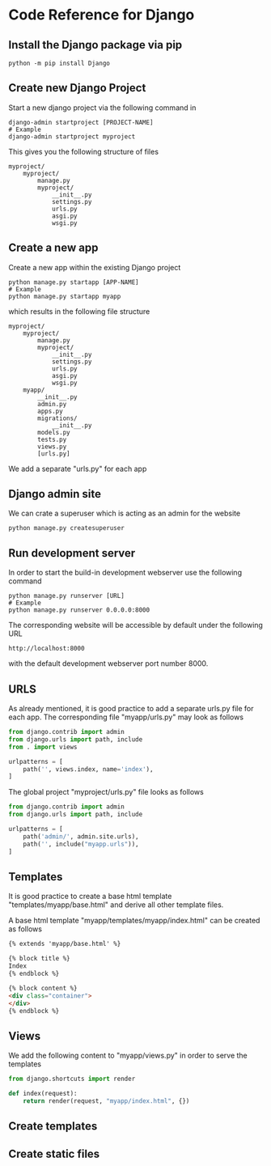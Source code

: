 # Code Reference for Django
## Install the Django package via pip
```Shell
python -m pip install Django
```
## Create new Django Project
Start a new django project via the following command in 
```Shell
django-admin startproject [PROJECT-NAME]
# Example
django-admin startproject myproject
```
This gives you the following structure of files
```
myproject/
    myproject/
        manage.py
        myproject/
            __init__.py
            settings.py
            urls.py
            asgi.py
            wsgi.py
```
## Create a new app
Create a new app within the existing Django project
```Shell
python manage.py startapp [APP-NAME]
# Example
python manage.py startapp myapp
```
which results in the following file structure
```
myproject/
    myproject/
        manage.py
        myproject/
            __init__.py
            settings.py
            urls.py
            asgi.py
            wsgi.py
    myapp/
        __init__.py
        admin.py
        apps.py
        migrations/
            __init__.py
        models.py
        tests.py
        views.py
        [urls.py]
```
We add a separate "urls.py" for each app
## Django admin site
We can crate a superuser which is acting as an admin for the website
```Shell
python manage.py createsuperuser
```
## Run development server
In order to start the build-in development webserver use the following command
```Shell
python manage.py runserver [URL]
# Example
python manage.py runserver 0.0.0.0:8000
```
The corresponding website will be accessible by default under the following URL
```
http://localhost:8000
```
with the default development webserver port number 8000.
## URLS
As already mentioned, it is good practice to add a separate urls.py file for each app. The corresponding file "myapp/urls.py" may look as follows
```Python
from django.contrib import admin
from django.urls import path, include
from . import views

urlpatterns = [
    path('', views.index, name='index'),
]
```
The global project "myproject/urls.py" file looks as follows
```Python
from django.contrib import admin
from django.urls import path, include

urlpatterns = [
    path('admin/', admin.site.urls),
    path('', include("myapp.urls")),
]
```
## Templates
It is good practice to create a base html template "templates/myapp/base.html" and derive all other template files.

A base html template "myapp/templates/myapp/index.html" can be created as follows
```html
{% extends 'myapp/base.html' %}

{% block title %}
Index
{% endblock %}

{% block content %}
<div class="container">
</div>
{% endblock %}
```
## Views
We add the following content to "myapp/views.py" in order to serve the templates
```Python
from django.shortcuts import render

def index(request):
    return render(request, "myapp/index.html", {})
```
## Create templates

## Create static files
